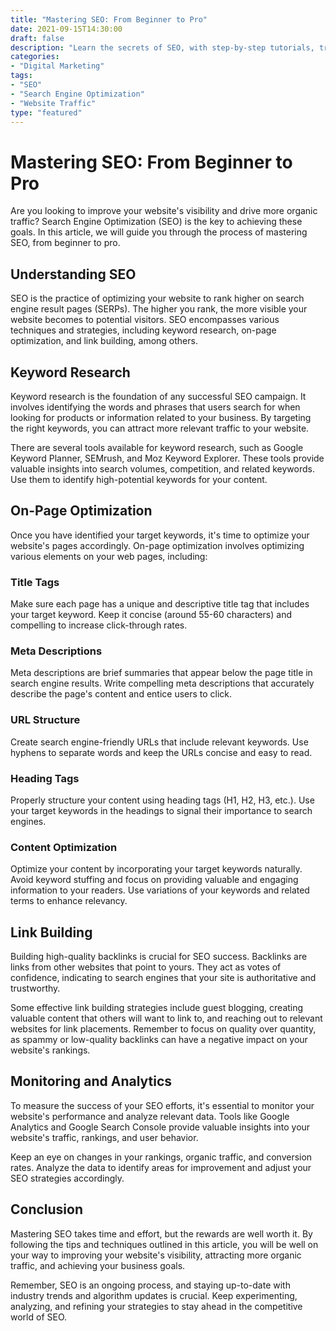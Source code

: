 ```yaml
--- 
title: "Mastering SEO: From Beginner to Pro"
date: 2021-09-15T14:30:00
draft: false
description: "Learn the secrets of SEO, with step-by-step tutorials, tricks, and real-world examples."
categories:
- "Digital Marketing"
tags:
- "SEO"
- "Search Engine Optimization"
- "Website Traffic"
type: "featured"
--- 
```


# Mastering SEO: From Beginner to Pro

Are you looking to improve your website's visibility and drive more organic traffic? Search Engine Optimization (SEO) is the key to achieving these goals. In this article, we will guide you through the process of mastering SEO, from beginner to pro.

## Understanding SEO

SEO is the practice of optimizing your website to rank higher on search engine result pages (SERPs). The higher you rank, the more visible your website becomes to potential visitors. SEO encompasses various techniques and strategies, including keyword research, on-page optimization, and link building, among others.

## Keyword Research

Keyword research is the foundation of any successful SEO campaign. It involves identifying the words and phrases that users search for when looking for products or information related to your business. By targeting the right keywords, you can attract more relevant traffic to your website.

There are several tools available for keyword research, such as Google Keyword Planner, SEMrush, and Moz Keyword Explorer. These tools provide valuable insights into search volumes, competition, and related keywords. Use them to identify high-potential keywords for your content.

## On-Page Optimization

Once you have identified your target keywords, it's time to optimize your website's pages accordingly. On-page optimization involves optimizing various elements on your web pages, including:

### Title Tags

Make sure each page has a unique and descriptive title tag that includes your target keyword. Keep it concise (around 55-60 characters) and compelling to increase click-through rates.

### Meta Descriptions

Meta descriptions are brief summaries that appear below the page title in search engine results. Write compelling meta descriptions that accurately describe the page's content and entice users to click.

### URL Structure

Create search engine-friendly URLs that include relevant keywords. Use hyphens to separate words and keep the URLs concise and easy to read.

### Heading Tags

Properly structure your content using heading tags (H1, H2, H3, etc.). Use your target keywords in the headings to signal their importance to search engines.

### Content Optimization

Optimize your content by incorporating your target keywords naturally. Avoid keyword stuffing and focus on providing valuable and engaging information to your readers. Use variations of your keywords and related terms to enhance relevancy.

## Link Building

Building high-quality backlinks is crucial for SEO success. Backlinks are links from other websites that point to yours. They act as votes of confidence, indicating to search engines that your site is authoritative and trustworthy.

Some effective link building strategies include guest blogging, creating valuable content that others will want to link to, and reaching out to relevant websites for link placements. Remember to focus on quality over quantity, as spammy or low-quality backlinks can have a negative impact on your website's rankings.

## Monitoring and Analytics

To measure the success of your SEO efforts, it's essential to monitor your website's performance and analyze relevant data. Tools like Google Analytics and Google Search Console provide valuable insights into your website's traffic, rankings, and user behavior.

Keep an eye on changes in your rankings, organic traffic, and conversion rates. Analyze the data to identify areas for improvement and adjust your SEO strategies accordingly.

## Conclusion

Mastering SEO takes time and effort, but the rewards are well worth it. By following the tips and techniques outlined in this article, you will be well on your way to improving your website's visibility, attracting more organic traffic, and achieving your business goals.

Remember, SEO is an ongoing process, and staying up-to-date with industry trends and algorithm updates is crucial. Keep experimenting, analyzing, and refining your strategies to stay ahead in the competitive world of SEO.
